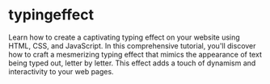 # typingeffect
Learn how to create a captivating typing effect on your website using HTML, CSS, and JavaScript.
In this comprehensive tutorial, you'll discover how to craft a mesmerizing typing effect that mimics the appearance of text being typed out, letter by letter. This effect adds a touch of dynamism and interactivity to your web pages.
